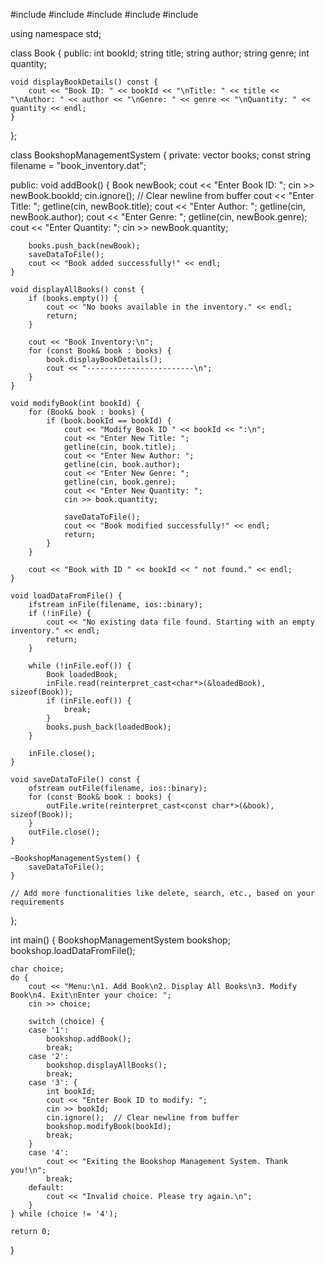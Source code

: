 #include<iostream>
#include<iomanip>
#include<vector>
#include<fstream>
#include<string>

using namespace std;

class Book {
public:
    int bookId;
    string title;
    string author;
    string genre;
    int quantity;

    void displayBookDetails() const {
        cout << "Book ID: " << bookId << "\nTitle: " << title << "\nAuthor: " << author << "\nGenre: " << genre << "\nQuantity: " << quantity << endl;
    }
};

class BookshopManagementSystem {
private:
    vector<Book> books;
    const string filename = "book_inventory.dat";

public:
    void addBook() {
        Book newBook;
        cout << "Enter Book ID: ";
        cin >> newBook.bookId;
        cin.ignore();  // Clear newline from buffer
        cout << "Enter Title: ";
        getline(cin, newBook.title);
        cout << "Enter Author: ";
        getline(cin, newBook.author);
        cout << "Enter Genre: ";
        getline(cin, newBook.genre);
        cout << "Enter Quantity: ";
        cin >> newBook.quantity;

        books.push_back(newBook);
        saveDataToFile();
        cout << "Book added successfully!" << endl;
    }

    void displayAllBooks() const {
        if (books.empty()) {
            cout << "No books available in the inventory." << endl;
            return;
        }

        cout << "Book Inventory:\n";
        for (const Book& book : books) {
            book.displayBookDetails();
            cout << "------------------------\n";
        }
    }

    void modifyBook(int bookId) {
        for (Book& book : books) {
            if (book.bookId == bookId) {
                cout << "Modify Book ID " << bookId << ":\n";
                cout << "Enter New Title: ";
                getline(cin, book.title);
                cout << "Enter New Author: ";
                getline(cin, book.author);
                cout << "Enter New Genre: ";
                getline(cin, book.genre);
                cout << "Enter New Quantity: ";
                cin >> book.quantity;

                saveDataToFile();
                cout << "Book modified successfully!" << endl;
                return;
            }
        }

        cout << "Book with ID " << bookId << " not found." << endl;
    }

    void loadDataFromFile() {
        ifstream inFile(filename, ios::binary);
        if (!inFile) {
            cout << "No existing data file found. Starting with an empty inventory." << endl;
            return;
        }

        while (!inFile.eof()) {
            Book loadedBook;
            inFile.read(reinterpret_cast<char*>(&loadedBook), sizeof(Book));
            if (inFile.eof()) {
                break;
            }
            books.push_back(loadedBook);
        }

        inFile.close();
    }

    void saveDataToFile() const {
        ofstream outFile(filename, ios::binary);
        for (const Book& book : books) {
            outFile.write(reinterpret_cast<const char*>(&book), sizeof(Book));
        }
        outFile.close();
    }

    ~BookshopManagementSystem() {
        saveDataToFile();
    }

    // Add more functionalities like delete, search, etc., based on your requirements
};

int main() {
    BookshopManagementSystem bookshop;
    bookshop.loadDataFromFile();

    char choice;
    do {
        cout << "Menu:\n1. Add Book\n2. Display All Books\n3. Modify Book\n4. Exit\nEnter your choice: ";
        cin >> choice;

        switch (choice) {
        case '1':
            bookshop.addBook();
            break;
        case '2':
            bookshop.displayAllBooks();
            break;
        case '3': {
            int bookId;
            cout << "Enter Book ID to modify: ";
            cin >> bookId;
            cin.ignore();  // Clear newline from buffer
            bookshop.modifyBook(bookId);
            break;
        }
        case '4':
            cout << "Exiting the Bookshop Management System. Thank you!\n";
            break;
        default:
            cout << "Invalid choice. Please try again.\n";
        }
    } while (choice != '4');

    return 0;
}
